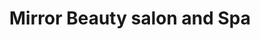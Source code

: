 ---
title: "Mirror Beauty salon and Spa"
url: /thiruvananthapuram-kerala/mirror-beauty-salon-and-spa/
shop: Kosmetik
---